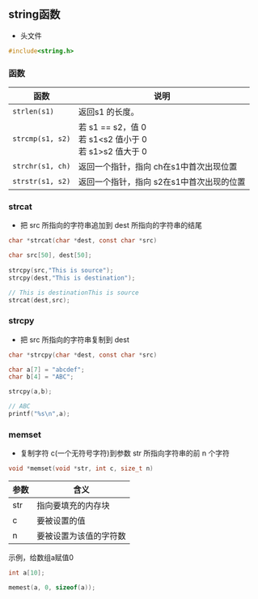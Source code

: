<!--
 * @Description: 
 * @Version: 1.0
 * @Author: DaLao
 * @Email: dalao_li@163.com
 * @Date: 2021-11-27 20:45:27
 * @LastEditors: DaLao
 * @LastEditTime: 2022-01-13 10:58:42
-->

## string函数

- 头文件

```c
#include<string.h>
```

### 函数

| 函数             | 说明                                                        |
| ---------------- | ----------------------------------------------------------- |
| `strlen(s1)`     | 返回s1 的长度。                                             |
| `strcmp(s1, s2)` | 若 s1 == s2，值 0<br>若 s1<s2 值小于 0<br>若 s1>s2 值大于 0 |
| `strchr(s1, ch)` | 返回一个指针，指向 ch在s1中首次出现位置                     |
| `strstr(s1, s2)` | 返回一个指针，指向 s2在s1中首次出现的位置                   |


### strcat

- 把 src 所指向的字符串追加到 dest 所指向的字符串的结尾
  
```c
char *strcat(char *dest, const char *src)
```

```c
char src[50], dest[50];
 
strcpy(src,"This is source");
strcpy(dest,"This is destination");

// This is destinationThis is source
strcat(dest,src);
```

### strcpy

-  把 src 所指向的字符串复制到 dest

```c
char *strcpy(char *dest, const char *src)
```

```c
char a[7] = "abcdef";
char b[4] = "ABC";

strcpy(a,b);

// ABC
printf("%s\n",a);
```


### memset

- 复制字符 c(一个无符号字符)到参数 str 所指向字符串的前 n 个字符

```c
void *memset(void *str, int c, size_t n)
```
| 参数 | 含义                   |
| ---- | ---------------------- |
| str  | 指向要填充的内存块     |
| c    | 要被设置的值           |
| n    | 要被设置为该值的字符数 |

示例，给数组a赋值0

```c
int a[10];

memest(a, 0, sizeof(a));
```
